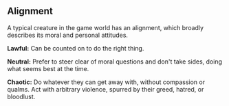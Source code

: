 ## Alignment

A typical creature in the game world has an alignment, which broadly describes its moral and personal attitudes.

**Lawful:** Can be counted on to do the right thing. 

**Neutral:** Prefer to steer clear of moral questions and don't take sides, doing what seems best at the time.

**Chaotic:** Do whatever they can get away with, without compassion or qualms. Act with arbitrary violence, spurred by their greed, hatred, or bloodlust.
